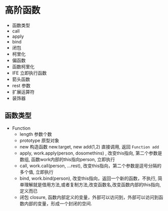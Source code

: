 # 高阶函数

- 函数类型
- call
- apply
- bind
- 闭包
- 柯里化
- 偏函数
- 函数柯里化
- IFE 立即执行函数
- 箭头函数
- rest 参数
- 扩展运算符
- 装饰器

## 函数类型

- Function
  - length 参数个数
  - prototype 原型对象
  - new 构造函数 new.target, new add(1,2) 直接调用, 返回 `Function add`
  - apply,  work.apply(person, dosomethins) , 改变this指向, 第二个参数是数组, 函数work内部的this指向person, 立即执行
  - call, work.call(person, ...rest), 改变this指向，第二个参数是逗号分隔的多个值, 立即执行
  - bind, work.bind(person), 改变this指向，返回一个新的函数，不执行, 简单理解就是借用方法,或者复制方法,改变函数名,改变函数内部的this指向, 定义而已
  - 闭包 closure, 函数内部定义的变量，外部可以访问到，外部可以访问到函数内部的变量，形成一个封闭的空间.

